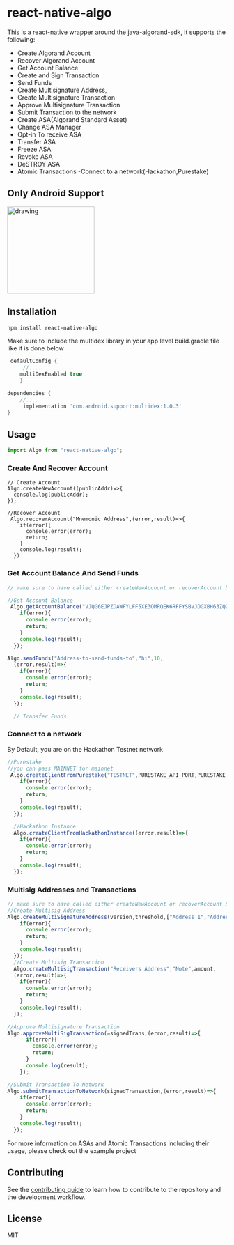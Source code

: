 # react-native-algo

This is a react-native wrapper around the java-algorand-sdk, it supports the following:
- Create Algorand Account
- Recover Algorand Account
- Get Account Balance
- Create and Sign Transaction
- Send Funds
- Create Multisignature Address,
- Create Multisignature Transaction
- Approve Multisignature Transaction
- Submit Transaction to the network
- Create ASA(Algorand Standard Asset)
- Change ASA Manager
- Opt-in To receive ASA
- Transfer ASA
- Freeze ASA
- Revoke ASA
- DeSTROY ASA
- Atomic Transactions
-Connect to a network(Hackathon,Purestake)


## Only Android Support
<img src="./React-native-algo_showcase.gif" alt="drawing" width="200"/>

<!-- ![screenshot](https://github.com/Jesulonimi21/react-native-algo/blob/main/Screenshot_1610673184.png) -->
 

## Installation

```sh
npm install react-native-algo
```
Make sure to include the multidex library in your app level build.gradle file like it is done below
```gradle
 defaultConfig {
     //....
    multiDexEnabled true
    }

dependencies {
    //....
     implementation 'com.android.support:multidex:1.0.3'
}


```


## Usage

```js
import Algo from "react-native-algo";
```
### Create And Recover Account
```JS
// Create Account
Algo.createNewAccount((publicAddr)=>{
  console.log(publicAddr);
});

//Recover Account
 Algo.recoverAccount("Mnemonic Address",(error,result)=>{
    if(error){
      console.error(error);
      return;
    }
    console.log(result);
  })

```
###  Get Account Balance And Send Funds
```js
// make sure to have called either createNewAccount or recoverAccount before using the following methods

//Get Account Balance
 Algo.getAccountBalance("VJQG6EJPZDAWFYLFF5XE3OMRQEK6RFFYSBVJOGXBH63ZQZ3QRRIUVIB7MY",(error,result)=>{
    if(error){
      console.error(error);
      return;
    }
    console.log(result);
  });

Algo.sendFunds("Address-to-send-funds-to","hi",10,
  (error,result)=>{
    if(error){
      console.error(error);
      return;
    }
    console.log(result);
  });

  // Transfer Funds


```

### Connect to a network
By Default, you are on the Hackathon Testnet network
```js
//Purestake
//you can pass MAINNET for mainnet
 Algo.createClientFromPurestake("TESTNET",PURESTAKE_API_PORT,PURESTAKE_API_KEY,(error,result)=>{
    if(error){
      console.error(error);
      return;
    }
    console.log(result);
  });

  //Hackathon Instance
  Algo.createClientFromHackathonInstance((error,result)=>{
    if(error){
      console.error(error);
      return;
    }
    console.log(result);
  });
```

### Multisig Addresses and Transactions
```js
// make sure to have called either createNewAccount or recoverAccount before using the following methods
//Create Multisig Address
Algo.createMultiSignatureAddress(version,threshold,["Address 1","Address 2"],(error,result)=>{
    if(error){
      console.error(error);
      return;
    }
    console.log(result);
  });
  //Create Multisig Transaction
  Algo.createMultisigTransaction("Receivers Address","Note",amount,
  (error,result)=>{
    if(error){
      console.error(error);
      return;
    }
    console.log(result);
  }); 

//Approve Multisignature Transaction
Algo.approveMultiSigTransaction(=signedTrans,(error,result)=>{
      if(error){
        console.error(error);
        return;
      }
      console.log(result);
    });

//Submit Transaction To Network
Algo.submitTransactionToNetwork(signedTransaction,(error,result)=>{
    if(error){
      console.error(error);
      return;
    }
    console.log(result);
  });
```

For more information on ASAs and Atomic Transactions including their usage, please check out the example project
## Contributing

See the [contributing guide](CONTRIBUTING.md) to learn how to contribute to the repository and the development workflow.

## License

MIT
